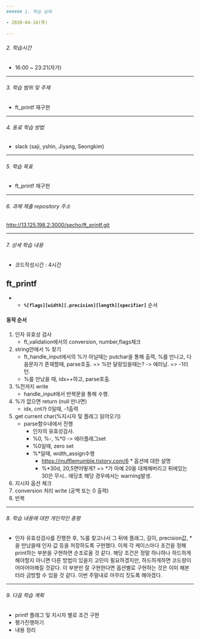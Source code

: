 ```yaml
---
###### 1. 학습 날짜

- 2020-04-16(목)
 
---
```

###### 2. 학습시간

- 16:00 ~  23:21(자가)

---
###### 3. 학습 범위 및 주제

- ft_printf 재구현

---
###### 4. 동료 학습 방법 

- slack (saji, yshin, Jiyang, Seongkim)

---
###### 5. 학습 목표 

- ft_printf 재구현

---
###### 6. 과제 제출 repository 주소

http://13.125.198.2:3000/secho/ft_printf.git

---
###### 7. 상세 학습 내용

- 코드작성시간 : 4시간 

## ft_printf

- - **`%[flags][width][.precision][length][specifier]`** 순서



#### 동작 순서

1. 인자 유효성 검사
   - ft_validation에서의 conversion, number,flags체크
2. string안에서 % 찾기
   - ft_handle_input에서의 %가 아닐때는 putchar을 통해 출력, %를 만나고, 다음문자가 존재할때, parse호출. => %만 달랑있을때는? -> 에러남. => -1리턴.
   - %를 만났을 때, idx++하고, parse호출.
3. %전까지 write
   - handle_input에서 반복문을 통해 수행.
4. %가 없으면 return (null 만나면)
   - idx, cnt가 0일때, -1출력
5. get current char(%지시자 및 플래그 읽어오기)
   - parse함수내에서 진행
     - 인자의 유효성검사.
     - %0, %-, %*0 -> 에러플래그set
     - %0일때, zero set
     - %*일때, width_assign수행
       - https://mufflemumble.tistory.com/6 * 옵션에 대한 설명
       - %*30d, 20,5면어떻게? => *가 아예 20을 대체해버리고 뒤에있는 30은 무시.. 애당초 해당 경우에서는 warning발생.
6. 지시자 옵션 체크
7. conversion 처리 write (공백 또는 0 출력)
8. 반복



---
###### 8. 학습 내용에 대한 개인적인 총평

- 인자 유효성검사를 진행한 후, %를 찾고나서 그 뒤에 플래그, 길이, precision값, *을 만났을때 인자 값 등을 저장하도록 구현했다.
이제 각 케이스마다 조건을 정해 print하는 부분을 구현하면 순조로울 것 같다.
해당 조건은 정말 하나하나 하드하게 해야할지 아니면 다른 방법이 있을지 고민이 필요하겠지만, 하드하게하면 코드량이 어마어마해질 것같다.
이 부분만 잘 구현한다면 옵션별로 구현하는 것은 이미 해본 터라 금방할 수 있을 것 같다. 이번 주말내로 마무리 짓도록 해야겠다.
---
###### 9. 다음 학습 계획

- printf 플래그 및 지시자 별로 조건 구현
- 평가진행하기
- 내용 정리
